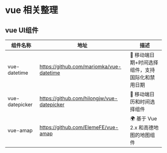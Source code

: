 # vue 相关整理
## vue UI组件
|组件名称|地址|描述|
|---|---|---|
|vue-datetime|https://github.com/mariomka/vue-datetime|📅 移动端日期+时间选择组件，支持国际化和禁用日期|
|vue-datepicker|https://github.com/hilongjw/vue-datepicker|📅 移动端日历和时间选择组件|
|vue-amap|https://github.com/ElemeFE/vue-amap|🌍 基于 Vue 2.x 和高德地图的地图组件|

